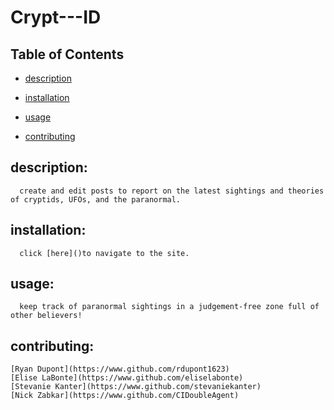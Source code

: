 # Crypt---ID

  ## Table of Contents

  * [description](#description)

  * [installation](#installation)

  * [usage](#usage)

  * [contributing](#contributing)

  ## description:
      create and edit posts to report on the latest sightings and theories of cryptids, UFOs, and the paranormal.

  ## installation:
      click [here]()to navigate to the site.

  ## usage:
      keep track of paranormal sightings in a judgement-free zone full of other believers!

  ## contributing:
    [Ryan Dupont](https://www.github.com/rdupont1623)
    [Elise LaBonte](https://www.github.com/eliselabonte)
    [Stevanie Kanter](https://www.github.com/stevaniekanter)
    [Nick Zabkar](https://www.github.com/CIDoubleAgent)
